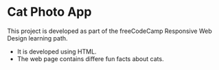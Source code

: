 # Cat Photo App
This project is developed as part of the freeCodeCamp Responsive Web Design learning path.
- It is developed using HTML.
- The web page contains differe fun facts about cats.

